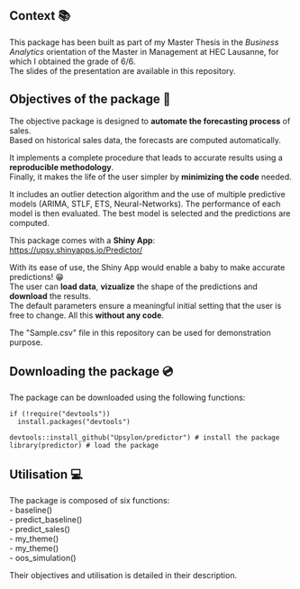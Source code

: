 ## Context :books:

This package has been built as part of my Master Thesis in the *Business Analytics* orientation of the Master in Management at HEC Lausanne, for which I obtained the grade of 6/6.  
The slides of the presentation are available in this repository.

## Objectives of the package :dart:

The objective package is designed to **automate the forecasting process** of sales.   
Based on historical sales data, the forecasts are computed automatically.  

It implements a complete procedure that leads to accurate results using a **reproducible methodology**.   
Finally, it makes the life of the user simpler by **minimizing the code** needed.     

It includes an outlier detection algorithm and the use of multiple predictive models (ARIMA, STLF, ETS, Neural-Networks). The performance of each model is then evaluated. The best model is selected and the predictions are computed.

This package comes with a **Shiny App**:  
https://upsy.shinyapps.io/Predictor/

With its ease of use, the Shiny App would enable a baby to make accurate predictions! :grin:  
The user can **load data**, **vizualize** the shape of the predictions and **download** the results.   
The default parameters ensure a meaningful initial setting that the user is free to change. All this **without any code**.

The "Sample.csv" file in this repository can be used for demonstration purpose. 

## Downloading the package :cd:

The package can be downloaded using the following functions:

```{r, eval = FALSE, echo = TRUE}
if (!require("devtools"))
  install.packages("devtools")
  
devtools::install_github("Upsylon/predictor") # install the package
library(predictor) # load the package
```

## Utilisation :computer:

The package is composed of six functions:  
    - baseline()  
    - predict_baseline()  
    - predict_sales()  
    - my_theme()  
    - my_theme()  
    - oos_simulation()
    
Their objectives and utilisation is detailed in their description.



